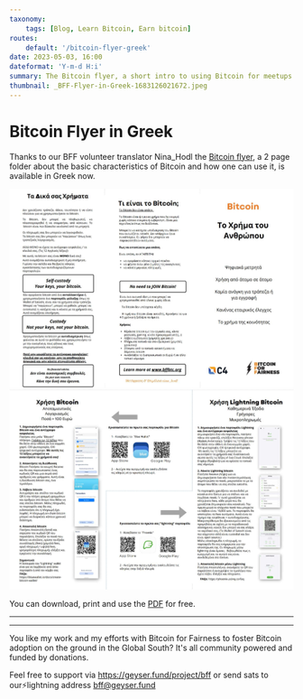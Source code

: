 ```yaml
---
taxonomy:
    tags: [Blog, Learn Bitcoin, Earn bitcoin]
routes:
    default: '/bitcoin-flyer-greek'
date: 2023-05-03, 16:00
dateformat: 'Y-m-d H:i'
summary: The Bitcoin flyer, a short intro to using Bitcoin for meetups and beginners is available in Greek now.
thumbnail: _BFF-Flyer-in-Greek-1683126021672.jpeg
---
```


# Bitcoin Flyer in Greek

Thanks to our BFF volunteer translator Nina_Hodl the [Bitcoin flyer](https://bffbtc.org/flyer), a 2 page folder about the basic characteristics of Bitcoin and how one can use it, is available in Greek now.

![](_BFF-Flyer-in-Greek-1683126021672.jpeg)
![](_BFF-Flyer-in-Greek-1683126039106.jpeg)

You can download, print and use the [PDF](https://bffbtc.org/wp-content/uploads/2023/05/Copy-of-GR-Bitcoin-flyer-BW-Phoenix.pdf.pdf) for free.

-----
<div class="_form_1"></div><script src="https://bff.activehosted.com/f/embed.php?id=1" type="text/javascript" charset="utf-8"></script>

-----
You like my work and my efforts with Bitcoin for Fairness to foster Bitcoin adoption on the ground in the Global South? It's all community powered and funded by donations. 

Feel free to support via https://geyser.fund/project/bff or send sats to our⚡️lightning address bff@geyser.fund 

